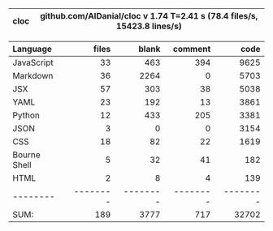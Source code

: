 cloc|github.com/AlDanial/cloc v 1.74  T=2.41 s (78.4 files/s, 15423.8 lines/s)
--- | ---

Language|files|blank|comment|code
:-------|-------:|-------:|-------:|-------:
JavaScript|33|463|394|9625
Markdown|36|2264|0|5703
JSX|57|303|38|5038
YAML|23|192|13|3861
Python|12|433|205|3381
JSON|3|0|0|3154
CSS|18|82|22|1619
Bourne Shell|5|32|41|182
HTML|2|8|4|139
--------|--------|--------|--------|--------
SUM:|189|3777|717|32702

